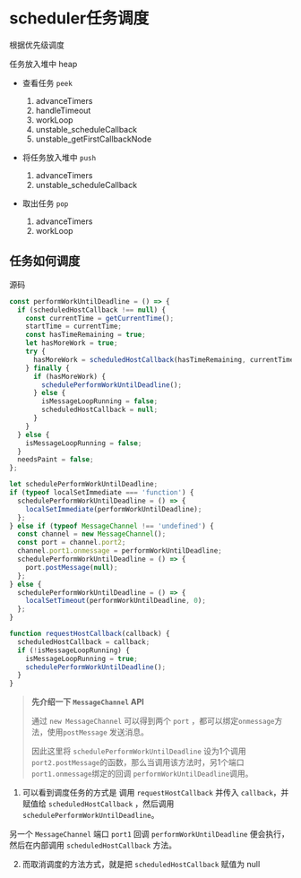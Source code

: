 

# scheduler任务调度



根据优先级调度

任务放入堆中 heap



- 查看任务 `peek`
  1. advanceTimers
  2. handleTimeout
  3. workLoop
  4. unstable_scheduleCallback
  5. unstable_getFirstCallbackNode

- 将任务放入堆中 `push`
  1. advanceTimers
  2. unstable_scheduleCallback

- 取出任务 `pop`
  1. advanceTimers
  2. workLoop



## 任务如何调度



源码

```js
const performWorkUntilDeadline = () => {
  if (scheduledHostCallback !== null) {
    const currentTime = getCurrentTime();
    startTime = currentTime;
    const hasTimeRemaining = true;
    let hasMoreWork = true;
    try {
      hasMoreWork = scheduledHostCallback(hasTimeRemaining, currentTime);
    } finally {
      if (hasMoreWork) {
        schedulePerformWorkUntilDeadline();
      } else {
        isMessageLoopRunning = false;
        scheduledHostCallback = null;
      }
    }
  } else {
    isMessageLoopRunning = false;
  }
  needsPaint = false;
};

let schedulePerformWorkUntilDeadline;
if (typeof localSetImmediate === 'function') {
  schedulePerformWorkUntilDeadline = () => {
    localSetImmediate(performWorkUntilDeadline);
  };
} else if (typeof MessageChannel !== 'undefined') {
  const channel = new MessageChannel();
  const port = channel.port2;
  channel.port1.onmessage = performWorkUntilDeadline;
  schedulePerformWorkUntilDeadline = () => {
    port.postMessage(null);
  };
} else {
  schedulePerformWorkUntilDeadline = () => {
    localSetTimeout(performWorkUntilDeadline, 0);
  };
}

function requestHostCallback(callback) {
  scheduledHostCallback = callback;
  if (!isMessageLoopRunning) {
    isMessageLoopRunning = true;
    schedulePerformWorkUntilDeadline();
  }
}

```



> **先介绍一下 `MessageChannel` API** 
>
> 通过 `new MessageChannel` 可以得到两个 `port` ，都可以绑定`onmessage`方法，使用`postMessage` 发送消息。
>
> 因此这里将 `schedulePerformWorkUntilDeadline` 设为1个调用 `port2.postMessage`的函数，那么当调用该方法时，另1个端口`port1.onmessage`绑定的回调 `performWorkUntilDeadline`调用。



1. 可以看到调度任务的方式是 调用 `requestHostCallback` 并传入 `callback`，并赋值给 `scheduledHostCallback` ，然后调用 `schedulePerformWorkUntilDeadline`。

另一个 `MessageChannel` 端口 `port1` 回调 `performWorkUntilDeadline` 便会执行，然后在内部调用 `scheduledHostCallback` 方法。

2. 而取消调度的方法方式，就是把 `scheduledHostCallback` 赋值为 null 

